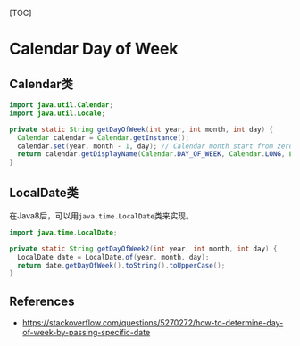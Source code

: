 [TOC]

# Calendar Day of Week



## Calendar类



```java
import java.util.Calendar;
import java.util.Locale;

private static String getDayOfWeek(int year, int month, int day) {
  Calendar calendar = Calendar.getInstance();
  calendar.set(year, month - 1, day); // Calendar month start from zero
  return calendar.getDisplayName(Calendar.DAY_OF_WEEK, Calendar.LONG, Locale.US).toUpperCase();
}
```



## LocalDate类

在Java8后，可以用`java.time.LocalDate`类来实现。



```java
import java.time.LocalDate;

private static String getDayOfWeek2(int year, int month, int day) {
  LocalDate date = LocalDate.of(year, month, day);
  return date.getDayOfWeek().toString().toUpperCase();
}
```





## References

- https://stackoverflow.com/questions/5270272/how-to-determine-day-of-week-by-passing-specific-date